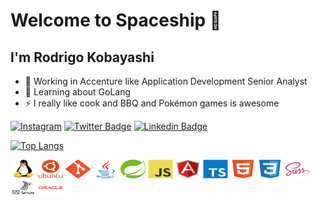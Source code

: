 # Welcome to Spaceship 👋
## I'm Rodrigo Kobayashi

- 🔭 Working in Accenture like Application Development Senior Analyst
- 🌱 Learning about GoLang
- ⚡ I really like cook and BBQ and Pokémon games is awesome


[![Instagram](https://img.shields.io/badge/Instagram-E4405F?style=for-the-badge&logo=instagram&logoColor=white&link=https://instagram.com/rkobayaashi)](https://instagram.com/rkobayaashi)
[![Twitter Badge](https://img.shields.io/badge/Twitter-1DA1F2?style=for-the-badge&logo=twitter&logoColor=white&link=https://twitter.com/pandawanbr)](https://twitter.com/pandawanbr)
[![Linkedin Badge](https://img.shields.io/badge/LinkedIn-0077B5?style=for-the-badge&logo=linkedin&logoColor=white&link=https://www.linkedin.com/in/kobayashirodrigo)](https://www.linkedin.com/in/kobayashirodrigo)

[![Top Langs](https://github-readme-stats.vercel.app/api/top-langs/?username=pandawanbr&langs_count=8&count_private=true&layout=compact&theme=dracula)](https://github.com/anuraghazra/github-readme-stats)

<div>
  <img align="center" alt="linux" height="30" width="40" src="https://raw.githubusercontent.com/devicons/devicon/master/icons/linux/linux-original.svg">
  <img align="center" alt="ubuntu" height="30" width="40" src="https://github.com/devicons/devicon/blob/master/icons/ubuntu/ubuntu-plain-wordmark.svg">
  <img align="center" alt="git" height="30" width="40" src="https://raw.githubusercontent.com/devicons/devicon/master/icons/git/git-original.svg">
  
  <img align="center" alt="java" height="30" width="40" src="https://raw.githubusercontent.com/devicons/devicon/master/icons/java/java-original.svg">
  <img align="center" alt="spring" height="30" width="40" src="https://raw.githubusercontent.com/devicons/devicon/master/icons/spring/spring-original.svg">
  
  <img align="center" alt="javascript" height="30" width="40" src="https://raw.githubusercontent.com/devicons/devicon/master/icons/javascript/javascript-original.svg">
  <img align="center" alt="angular" height="30" width="40" src="https://github.com/devicons/devicon/blob/master/icons/angularjs/angularjs-original.svg">
  <img align="center" alt="typescript" height="30" width="40" src="https://github.com/devicons/devicon/blob/master/icons/typescript/typescript-original.svg">
  <img align="center" alt="html5" height="30" width="40" src="https://github.com/devicons/devicon/blob/master/icons/html5/html5-original.svg">
  <img align="center" alt="css3" height="30" width="40" src="https://github.com/devicons/devicon/blob/master/icons/css3/css3-original.svg">
  <img align="center" alt="sass" height="30" width="40" src="https://github.com/devicons/devicon/blob/master/icons/sass/sass-original.svg">
  
  <img align="center" alt="sql server" height="30" width="40" src="https://github.com/devicons/devicon/blob/master/icons/microsoftsqlserver/microsoftsqlserver-plain-wordmark.svg">
  <img align="center" alt="oracle" height="30" width="40" src="https://github.com/devicons/devicon/blob/master/icons/oracle/oracle-original.svg">
</div>
